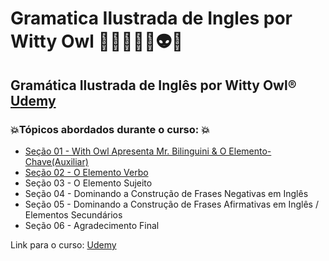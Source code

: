 # Gramatica Ilustrada de Ingles por Witty Owl 👩🏻‍💻🤖🤯👽💥
## Gramática Ilustrada de Inglês por Witty Owl® [Udemy](https://www.udemy.com/course/wittyowlbrasil/)
### 💥Tópicos abordados durante o curso: 💥
- [Seção 01 - With Owl Apresenta Mr. Bilinguini & O Elemento-Chave(Auxiliar)](https://github.com/romulovieira777/Gramatica_Ilustrada_de_Ingles_por_Witty_Owl_r/tree/main/Secao_01_With_Owl_Apresenta_Mr._Bilinguini_%26_O_ElementoChave_Auxiliar)
- [Seção 02 - O Elemento Verbo](https://github.com/romulovieira777/Gramatica_Ilustrada_de_Ingles_por_Witty_Owl_r/tree/main/Secao_02_O_Elemento_Verbo)
- Seção 03 - O Elemento Sujeito
- Seção 04 - Dominando a Construção de Frases Negativas em Inglês
- Seção 05 - Dominando a Construção de Frases Afirmativas em Inglês / Elementos Secundários
- Seção 06 - Agradecimento Final

Link para o curso: [Udemy](https://www.udemy.com/course/wittyowlbrasil/)
